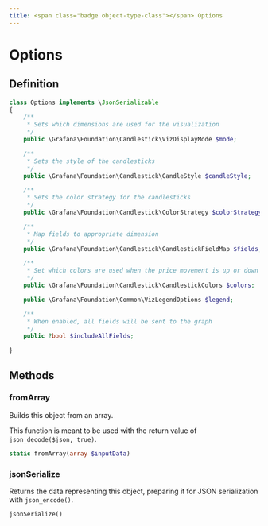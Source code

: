```yaml
---
title: <span class="badge object-type-class"></span> Options
---
```

# <span class="badge object-type-class"></span> Options

## Definition

```php
class Options implements \JsonSerializable
{
    /**
     * Sets which dimensions are used for the visualization
     */
    public \Grafana\Foundation\Candlestick\VizDisplayMode $mode;

    /**
     * Sets the style of the candlesticks
     */
    public \Grafana\Foundation\Candlestick\CandleStyle $candleStyle;

    /**
     * Sets the color strategy for the candlesticks
     */
    public \Grafana\Foundation\Candlestick\ColorStrategy $colorStrategy;

    /**
     * Map fields to appropriate dimension
     */
    public \Grafana\Foundation\Candlestick\CandlestickFieldMap $fields;

    /**
     * Set which colors are used when the price movement is up or down
     */
    public \Grafana\Foundation\Candlestick\CandlestickColors $colors;

    public \Grafana\Foundation\Common\VizLegendOptions $legend;

    /**
     * When enabled, all fields will be sent to the graph
     */
    public ?bool $includeAllFields;

}
```
## Methods

### <span class="badge object-method"></span> fromArray

Builds this object from an array.

This function is meant to be used with the return value of `json_decode($json, true)`.

```php
static fromArray(array $inputData)
```

### <span class="badge object-method"></span> jsonSerialize

Returns the data representing this object, preparing it for JSON serialization with `json_encode()`.

```php
jsonSerialize()
```

